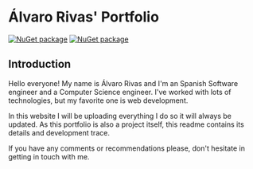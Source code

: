 # Álvaro Rivas' Portfolio
[![NuGet package](https://img.shields.io/badge/Twitter-%40Varo412-9cf)](https://twitter.com/Varo412) [![NuGet package](https://img.shields.io/badge/LinkedIn-Álvaro-informational)](https://www.linkedin.com/in/%C3%A1lvaro-justo-rivas-alcobendas-531b5214b/?locale=en_US)

## Introduction
Hello everyone! My name is Álvaro Rivas and I'm an Spanish Software engineer and a Computer Science engineer. I've worked with lots of technologies, but my favorite one is web development.

In this website I will be uploading everything I do so it will always be updated.
As this portfolio is also a project itself, this readme contains its details and development trace.

If you have any comments or recommendations please, don't hesitate in getting in touch with me.